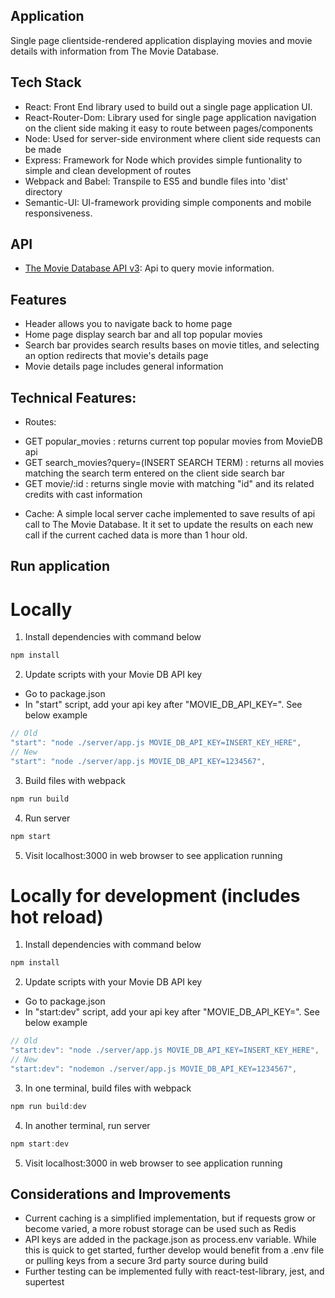 ## Application
Single page clientside-rendered application displaying movies and movie details with information from The Movie Database.

## Tech Stack
- React: 
Front End library used to build out a single page application UI.
- React-Router-Dom: 
Library used for single page application navigation on the client side making it easy to route between pages/components
- Node:
Used for server-side environment where client side requests can be made
- Express:
Framework for Node which provides simple funtionality to simple and clean development of routes
- Webpack and Babel:
Transpile to ES5 and bundle files into 'dist' directory
- Semantic-UI:
UI-framework providing simple components and mobile responsiveness.

## API
- [The Movie Database API v3](https://developers.themoviedb.org/3/getting-started/introduction): Api to query movie information.
## Features
- Header allows you to navigate back to home page
- Home page display search bar and all top popular movies
- Search bar provides search results bases on movie titles, and selecting an option redirects that movie's details page
- Movie details page includes general information

## Technical Features:
- Routes:
* GET popular_movies : returns current top popular movies from MovieDB api
* GET search_movies?query=(INSERT SEARCH TERM) : returns all movies matching the search term entered on the client side search bar
* GET movie/:id : returns single movie with matching "id" and its related credits with cast information

- Cache:
A simple local server cache implemented to save results of api call to The Movie Database. It it set to update the results on each new call if the current cached data is more than 1 hour old.

## Run application
# Locally

1) Install dependencies with command below
```js
npm install
```

2) Update scripts with your Movie DB API key
- Go to package.json
- In "start" script, add your api key after "MOVIE_DB_API_KEY=". See below example
```js
// Old
"start": "node ./server/app.js MOVIE_DB_API_KEY=INSERT_KEY_HERE",
// New
"start": "node ./server/app.js MOVIE_DB_API_KEY=1234567",
```

3) Build files with webpack
```js
npm run build
```

4) Run server
```js
npm start
```

5) Visit localhost:3000 in web browser to see application running

# Locally for development (includes hot reload)
1) Install dependencies with command below
```js
npm install
```

2) Update scripts with your Movie DB API key
- Go to package.json
- In "start:dev" script, add your api key after "MOVIE_DB_API_KEY=". See below example
```js
// Old
"start:dev": "node ./server/app.js MOVIE_DB_API_KEY=INSERT_KEY_HERE",
// New
"start:dev": "nodemon ./server/app.js MOVIE_DB_API_KEY=1234567",
```

3) In one terminal, build files with webpack
```js
npm run build:dev
```

4) In another terminal, run server
```js
npm start:dev
```

5) Visit localhost:3000 in web browser to see application running

## Considerations and Improvements
- Current caching is a simplified implementation, but if requests grow or become varied, a more robust storage can be used such as Redis
- API keys are added in the package.json as process.env variable. While this is quick to get started, further develop would benefit from a .env file or pulling keys from a secure 3rd party source during build
- Further testing can be implemented fully with react-test-library, jest, and supertest
